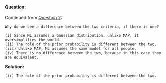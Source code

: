 <b>Question:</b>
<br><br>
Continued from <a href="https://github.com/ashumeow/Computational-NeuroScience/blob/master/Week-4/Quiz/Theory/2.md">Question 2</a>:
```
Why do we see a difference between the two criteria, if there is one?

(i) Since ML assumes a Gaussian distribution, unlike MAP, it oversimplifies the world.
(ii) The role of the prior probability is different between the two.
(iii) Unlike MAP, ML assumes the same model for all people.
(iv) There is no difference between the two, because in this case they are equivalent.
```


<b>Solution:</b>
```
(ii) The role of the prior probability is different between the two.
```
